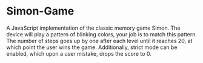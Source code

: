 # Simon-Game

A JavaScript implementation of the classic memory game Simon.
The device will play a pattern of blinking colors, your job is to match this pattern. 
The number of steps goes up by one after each level until it reaches 20, at which point the user wins the game.
Additionally, strict mode can be enabled, which upon a user mistake, drops the score to 0.
